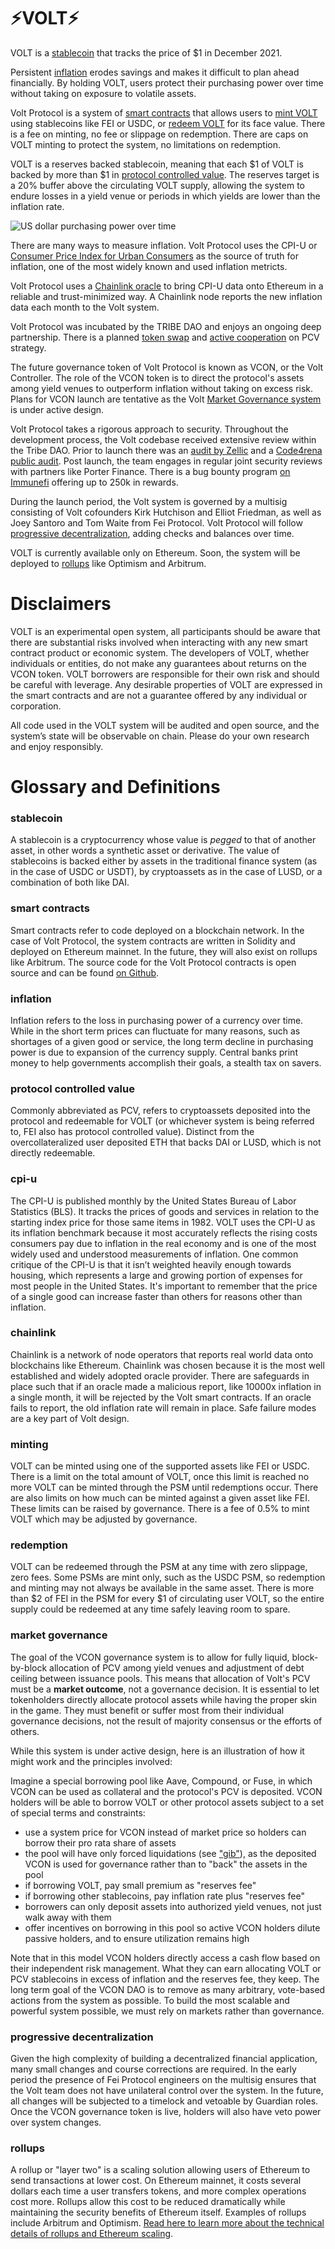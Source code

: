 # ⚡VOLT⚡

VOLT is a [stablecoin](#stablecoin) that tracks the price of $1 in December 2021.

Persistent [inflation](#inflation) erodes savings and makes it difficult to plan ahead financially. By holding VOLT, users protect their purchasing power over time without taking on exposure to volatile assets.

Volt Protocol is a system of [smart contracts](#smart-contracts) that allows users to [mint VOLT](#minting) using stablecoins like FEI or USDC, or [redeem VOLT](#redemption) for its face value. There is a fee on minting, no fee or slippage on redemption. There are caps on VOLT minting to protect the system, no limitations on redemption.

VOLT is a reserves backed stablecoin, meaning that each $1 of VOLT is backed by more than $1 in [protocol controlled value](#protocol-controlled-value). The reserves target is a 20% buffer above the circulating VOLT supply, allowing the system to endure losses in a yield venue or periods in which yields are lower than the inflation rate.

![US dollar purchasing power over time](dollar.jpg)

There are many ways to measure inflation. Volt Protocol uses the CPI-U or [Consumer Price Index for Urban Consumers](#cpi-u) as the source of truth for inflation, one of the most widely known and used inflation metricts.

Volt Protocol uses a [Chainlink oracle](#chainlink) to bring CPI-U data onto Ethereum in a reliable and trust-minimized way. A Chainlink node reports the new inflation data each month to the Volt system.

Volt Protocol was incubated by the TRIBE DAO and enjoys an ongoing deep partnership. There is a planned [token swap](https://snapshot.org/#/fei.eth/proposal/0x33c689b49e000f7380fc16b7c366d37f9088db5427d544e073f245e4b48bb243) and [active cooperation](https://snapshot.org/#/fei.eth/proposal/0x05054792882cf1f7fe9972bc9125df9f0359a277ad15f7f0c8ce585c553b0535) on PCV strategy.

The future governance token of Volt Protocol is known as VCON, or the Volt Controller. The role of the VCON token is to direct the protocol's assets among yield venues to outperform inflation without taking on excess risk. Plans for VCON launch are tentative as the Volt [Market Governance system](#market-governance) is under active design.

Volt Protocol takes a rigorous approach to security. Throughout the development process, the Volt codebase received extensive review within the Tribe DAO. Prior to launch there was an [audit by Zellic](https://github.com/volt-protocol/volt-protocol-core/blob/develop/audits/Volt%20Protocol%20-%20Zellic%20Audit%20Report.pdf) and a [Code4rena public audit](https://code4rena.com/contests/2022-03-volt-protocol-contest). Post launch, the team engages in regular joint security reviews with partners like Porter Finance. There is a bug bounty program [on Immunefi](https://immunefi.com/bounty/voltprotocol/) offering up to 250k in rewards.

During the launch period, the Volt system is governed by a multisig consisting of Volt cofounders Kirk Hutchison and Elliot Friedman, as well as Joey Santoro and Tom Waite from Fei Protocol. Volt Protocol will follow [progressive decentralization](#progressive-decentralization), adding checks and balances over time.

VOLT is currently available only on Ethereum. Soon, the system will be deployed to [rollups](#rollups) like Optimism and Arbitrum.

# Disclaimers
VOLT is an experimental open system, all participants should be aware that there are substantial risks involved when interacting with any new smart contract product or economic system. The developers of VOLT, whether individuals or entities, do not make any guarantees about returns on the VCON token. VOLT borrowers are responsible for their own risk and should be careful with leverage. Any desirable properties of VOLT are expressed in the smart contracts and are not a guarantee offered by any individual or corporation.

All code used in the VOLT system will be audited and open source, and the system’s state will be observable on chain. Please do your own research and enjoy responsibly.

# Glossary and Definitions
### stablecoin
A stablecoin is a cryptocurrency whose value is *pegged* to that of another asset, in other words a synthetic asset or derivative. The value of stablecoins is backed either by assets in the traditional finance system (as in the case of USDC or USDT), by cryptoassets as in the case of LUSD, or a combination of both like DAI.

### smart contracts
Smart contracts refer to code deployed on a blockchain network. In the case of Volt Protocol, the system contracts are written in Solidity and deployed on Ethereum mainnet. In the future, they will also exist on rollups like Arbitrum. The source code for the Volt Protocol contracts is open source and can be found [on Github](https://github.com/volt-protocol/volt-protocol-core).

### inflation
Inflation refers to the loss in purchasing power of a currency over time. While in the short term prices can fluctuate for many reasons, such as shortages of a given good or service, the long term decline in purchasing power is due to expansion of the currency supply. Central banks print money to help governments accomplish their goals, a stealth tax on savers.

### protocol controlled value
Commonly abbreviated as PCV, refers to cryptoassets deposited into the protocol and redeemable for VOLT (or whichever system is being referred to, FEI also has protocol controlled value). Distinct from the overcollateralized user deposited ETH that backs DAI or LUSD, which is not directly redeemable.

### cpi-u
The CPI-U is published monthly by the United States Bureau of Labor Statistics (BLS). It tracks the prices of goods and services in relation to the starting index price for those same items in 1982. VOLT uses the CPI-U as its inflation benchmark because it most accurately reflects the rising costs consumers pay due to inflation in the real economy and is one of the most widely used and understood measurements of inflation. One common critique of the CPI-U is that it isn’t weighted heavily enough towards housing, which represents a large and growing portion of expenses for most people in the United States. It's important to remember that the price of a single good can increase faster than others for reasons other than inflation.

### chainlink
Chainlink is a network of node operators that reports real world data onto blockchains like Ethereum. Chainlink was chosen because it is the most well established and widely adopted oracle provider. There are safeguards in place such that if an oracle made a malicious report, like 10000x inflation in a single month, it will be rejected by the Volt smart contracts. If an oracle fails to report, the old inflation rate will remain in place. Safe failure modes are a key part of Volt design.

### minting
VOLT can be minted using one of the supported assets like FEI or USDC. There is a limit on the total amount of VOLT, once this limit is reached no more VOLT can be minted through the PSM until redemptions occur. There are also limits on how much can be minted against a given asset like FEI. These limits can be raised by governance. There is a fee of 0.5% to mint VOLT which may be adjusted by governance.

### redemption
VOLT can be redeemed through the PSM at any time with zero slippage, zero fees. Some PSMs are mint only, such as the USDC PSM, so redemption and minting may not always be available in the same asset. There is more than $2 of FEI in the PSM for every $1 of circulating user VOLT, so the entire supply could be redeemed at any time safely leaving room to spare.

### market governance
The goal of the VCON governance system is to allow for fully liquid, block-by-block allocation of PCV among yield venues and adjustment of debt ceiling between issuance pools. This means that allocation of Volt's PCV must be a **market outcome**, not a governance decision. It is essential to let tokenholders directly allocate protocol assets while having the proper skin in the game. They must benefit or suffer most from their individual governance decisions, not the result of majority consensus or the efforts of others.

While this system is under active design, here is an illustration of how it might work and the principles involved:

Imagine a special borrowing pool like Aave, Compound, or Fuse, in which VCON can be used as collateral and the protocol's PCV is deposited. VCON holders will be able to borrow VOLT or other protocol assets subject to a set of special terms and constraints:

* use a system price for VCON instead of market price so holders can borrow their pro rata share of assets
* the pool will have only forced liquidations (see ["gib"](https://github.com/fei-protocol/tribe-turbo)), as the deposited VCON is used for governance rather than to "back" the assets in the pool
* if borrowing VOLT, pay small premium as "reserves fee"
* if borrowing other stablecoins, pay inflation rate plus "reserves fee"
* borrowers can only deposit assets into authorized yield venues, not just walk away with them
* offer incentives on borrowing in this pool so active VCON holders dilute passive holders, and to ensure utilization remains high

Note that in this model VCON holders directly access a cash flow based on their independent risk management. What they can earn allocating VOLT or PCV stablecoins in excess of inflation and the reserves fee, they keep. The long term goal of the VCON DAO is to remove as many arbitrary, vote-based actions from the system as possible. To build the most scalable and powerful system possible, we must rely on markets rather than governance.

### progressive decentralization
Given the high complexity of building a decentralized financial application, many small changes and course corrections are required. In the early period the presence of Fei Protocol engineers on the multisig ensures that the Volt team does not have unilateral control over the system. In the future, all changes will be subjected to a timelock and vetoable by Guardian roles. Once the VCON governance token is live, holders will also have veto power over system changes.

### rollups
A rollup or "layer two" is a scaling solution allowing users of Ethereum to send transactions at lower cost. On Ethereum mainnet, it costs several dollars each time a user transfers tokens, and more complex operations cost more. Rollups allow this cost to be reduced dramatically while maintaining the security benefits of Ethereum itself. Examples of rollups include Arbitrum and Optimism. [Read here to learn more about the technical details of rollups and Ethereum scaling](https://ethereum.org/en/developers/docs/scaling/).